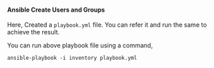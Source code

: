 #### Ansible Create Users and Groups

Here, Created a `playbook.yml` file. You can refer it and run the same to achieve the result.

You can run above playbook file using a command,

    ansible-playbook -i inventory playbook.yml


